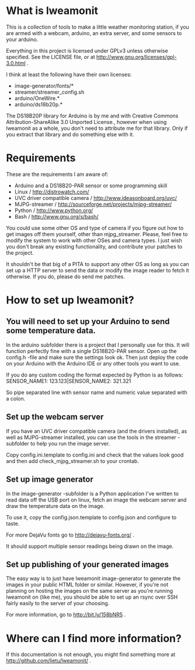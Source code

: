 # What is lweamonit

This is a collection of tools to make a little weather monitoring station, if you are
armed with a webcam, arduino, an extra server, and some sensors to your arduino.

Everything in this project is licensed under GPLv3 unless otherwise specified. See the LICENSE file, or at http://www.gnu.org/licenses/gpl-3.0.html .

I think at least the following have their own licenses:
 - image-generator/fonts/*
 - streamer/streamer_config.sh
 - arduino/OneWire.*
 - arduino/ds18b20p.*

 The DS18B20P library for Arduino is by me and with Creative Commons Attribution-ShareAlike 3.0 Unported
 License., however when using lweamonit as a whole, you don't need to attribute me for that library. Only if
 you extract that library and do something else with it.


# Requirements

These are the requirements I am aware of:
- Arduino and a DS18B20-PAR sensor or some programming skill
- Linux / http://distrowatch.com/
- UVC driver compatible camera / http://www.ideasonboard.org/uvc/
- MJPG-streamer / http://sourceforge.net/projects/mjpg-streamer/
- Python / http://www.python.org/
- Bash / http://www.gnu.org/s/bash/

You could use some other OS and type of camera if you figure out how to get images off
them yourself, other than mjpg_streamer. Please, feel free to modify the system to
work with other OSes and camera types. I just wish you don't break any existing
functionality, and contribute your patches to the project.

It shouldn't be that big of a PITA to support any other OS as long as you can set up a HTTP server to send the data or modify the image reader to fetch it otherwise. If you do, please do send me patches.


# How to set up lweamonit?

## You will need to set up your Arduino to send some temperature data.

In the arduino subfolder there is a project that I personally use for this.
It will function perfectly fine with a single DS18B20-PAR sensor. Open up the
config.h -file and make sure the settings look ok. Then just deploy the code
on your Arduino with the Arduino IDE or any other tools you want to use.

If you do any custom coding the format expected by Python is as follows:
SENSOR_NAME1: 123.123|SENSOR_NAME2: 321.321

So pipe separated line with sensor name and numeric value separated with a colon.


## Set up the webcam server

If you have an UVC driver compatible camera (and the drivers installed), as well as
MJPG-streamer installed, you can use the tools in the streamer -subfolder to help
you run the image server.

Copy config.ini.template to config.ini and check that the values look good and then
add check_mjpg_streamer.sh to your crontab.


## Set up image generator

In the image-generator -subfolder is a Python application I've written to read data
off the USB port on linux, fetch an image the webcam server and draw the temperature
data on the image.

To use it, copy the config.json.template to config.json and configure to taste.

For more DejaVu fonts go to http://dejavu-fonts.org/ .

It should support multiple sensor readings being drawn on the image.


## Set up publishing of your generated images

The easy way is to just have lweamonit image-generator to generate the images in your
public HTML folder or similar. However, if you're not planning on hosting the images
on the same server as you're running lweamonit on (like me), you should be able to
set up an rsync over SSH fairly easily to the server of your choosing.

For more information, go to http://bit.ly/158bNR5 .


# Where can I find more information?

If this documentation is not enough, you might find something more at
http://github.com/lietu/lweamonit/ .
